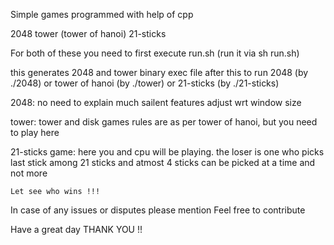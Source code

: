 Simple games programmed with help of cpp

2048
tower (tower of hanoi)
21-sticks

For both of these you need to first execute run.sh
(run it via sh run.sh)

this generates 2048 and tower binary exec file
after this to run 2048 (by ./2048)
or tower of hanoi (by ./tower)
or 21-sticks (by ./21-sticks)

2048:
	no need to explain much 
	sailent features adjust wrt window size

tower:
	tower and disk games
	rules are as per tower of hanoi, but you need to play here

21-sticks game:
	here you and cpu will be playing.
	the loser is one who picks last stick among 21 sticks
	and atmost 4 sticks can be picked at a time and not more

	Let see who wins !!!

In case of any issues or disputes please mention
Feel free to contribute

Have a great day
THANK YOU !!
